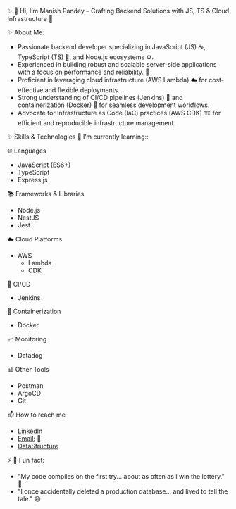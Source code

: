  ✨  👋 Hi, I’m Manish Pandey – Crafting Backend Solutions with JS, TS & Cloud Infrastructure 🚀

 ✨ About Me:

* Passionate backend developer specializing in JavaScript (JS) ☕, TypeScript (TS) 📐, and Node.js ecosystems ⚙️.
* Experienced in building robust and scalable server-side applications with a focus on performance and reliability. 💪
* Proficient in leveraging cloud infrastructure (AWS Lambda) ☁️ for cost-effective and flexible deployments.
* Strong understanding of CI/CD pipelines (Jenkins) 🔄 and containerization (Docker) 🐳 for seamless development workflows.
* Advocate for Infrastructure as Code (IaC) practices (AWS CDK) 🏗️ for efficient and reproducible infrastructure management.

 ✨ Skills & Technologies 🌱 I’m currently learning::

 🌐 Languages
- JavaScript (ES6+)
- TypeScript
- Express.js

 📚 Frameworks & Libraries
- Node.js
- NestJS
- Jest

 ☁️ Cloud Platforms
- AWS
  - Lambda
  - CDK

 🚀 CI/CD
- Jenkins

 🐳 Containerization
- Docker

 📈 Monitoring
- Datadog

 📊 Other Tools
- Postman
- ArgoCD
- Git


📫 How to reach me
 - [LinkedIn](https://www.linkedin.com/in/manishchand-pandey/)
 - [Email:](manishchandpandey2001@gmail.com) 📧
 - [DataStructure](https://datastructure-eta.vercel.app/)

⚡ 👀 Fun fact:

- "My code compiles on the first try... about as often as I win the lottery." 🤞
- "I once accidentally deleted a production database... and lived to tell the tale." 😅


<!---
ManishPandey2001/ManishPandey2001 is a ✨ special ✨ repository because its `README.md` (this file) appears on your GitHub profile.
You can click the Preview link to take a look at your changes.
--->
